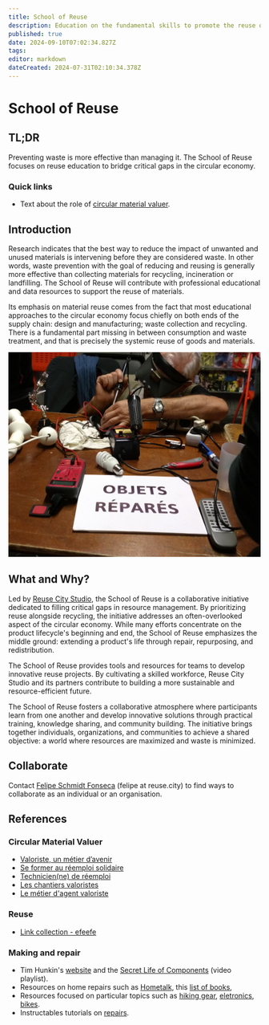 ```yaml
---
title: School of Reuse
description: Education on the fundamental skills to promote the reuse of materials in cities and regions
published: true
date: 2024-09-10T07:02:34.827Z
tags: 
editor: markdown
dateCreated: 2024-07-31T02:10:34.378Z
---
```


# School of Reuse

## TL;DR

Preventing waste is more effective than managing it. The School of Reuse focuses on reuse education to bridge critical gaps in the circular economy.

### Quick links

- Text about  the role of [circular material valuer](https://is.efeefe.me/stuff/circular-material-valuers).

## Introduction

Research indicates that the best way to reduce the impact of unwanted and unused materials is intervening before they are considered waste. In other words, waste prevention with the goal of reducing and reusing is generally more effective than collecting materials for recycling, incineration or landfilling. The School of Reuse will contribute with professional educational and data resources to support the reuse of materials.

Its emphasis on material reuse comes from the fact that most educational approaches to the circular economy focus chiefly on both ends of the supply chain: design and manufacturing; waste collection and recycling. There is a fundamental part missing in between consumption and waste treatment, and that is precisely the systemic reuse of goods and materials.

![objets.jpg](/objets.jpg)

## What and Why?

Led by [Reuse City Studio](https://reuse.city), the School of Reuse is a collaborative initiative dedicated to filling critical gaps in resource management. By prioritizing reuse alongside recycling, the initiative addresses an often-overlooked aspect of the circular economy. While many efforts concentrate on the product lifecycle's beginning and end, the School of Reuse emphasizes the middle ground: extending a product's life through repair, repurposing, and redistribution. 

The School of Reuse provides tools and resources for teams to develop innovative reuse projects. By cultivating a skilled workforce, Reuse City Studio and its partners contribute to building a more sustainable and resource-efficient future. 

The School of Reuse fosters a collaborative atmosphere where participants learn from one another and develop innovative solutions through practical training, knowledge sharing, and community building. The initiative brings together individuals, organizations, and communities to achieve a shared objective: a world where resources are maximized and waste is minimized. 

## Collaborate

Contact [Felipe Schmidt Fonseca](https://reuse.city/#Felipe) (felipe at reuse.city) to find ways to collaborate as an individual or an organisation.

## References

### Circular Material Valuer

- [Valoriste, un métier d’avenir](https://www.circulareconomy.brussels/valoriste-un-metier-davenir/)
- [Se former au réemploi solidaire](https://www.ecossolies.fr/formation/reemploi/)
- [Technicien(ne) de réemploi](https://www.uniformation.fr/entreprise/uniformation-opco-de-la-cohesion-sociale/les-metiers-de-la-cohesion-sociale/technicienne-de-reemploi)
- [Les chantiers valoristes](https://chantiers-valoristes.fr/)
- [Le métier d'agent valoriste](https://www.youtube.com/watch?v=PifnlIhAcHA)

### Reuse

- [Link collection - efeefe](https://links.efeefe.me/?searchtags=reuse)

### Making and repair

 - Tim Hunkin's [website](https://timhunkin.com/) and the [Secret Life of Components](https://www.youtube.com/watch?v=6JAgXz6xO0s&list=PLtaR0lZhSyANYB0Xxb9OSp47pHuQmj3Ol) (video playlist).
 - Resources on home repairs such as [Hometalk](https://www.hometalk.com/diy/repair), this [list of books](https://bookauthority.org/books/best-selling-home-repair-books), 
 - Resources focused on particular topics such as [hiking gear](https://www.backpacker.com/skills/gear-repair/fix-it-how-to-repair-hiking-gear/), [eletronics](https://www.ifixit.com/Guide), [bikes](https://www.bikeride.com/guide/).
 - Instructables tutorials on [repairs](https://www.instructables.com/search/?q=repair&projects=all).
